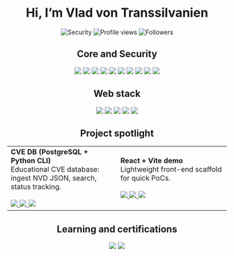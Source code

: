 <h1 align="center">Hi, I’m Vlad von Transsilvanien</h1>

<p align="center">
  <img src="https://img.shields.io/badge/Focus-Cybersecurity-blue" alt="Security" />
  <img src="https://visitor-badge.laobi.icu/badge?page_id=vladvontranssilvanien.vladvontranssilvanien" alt="Profile views" />
  <img src="https://img.shields.io/github/followers/vladvontranssilvanien?label=Follow&style=social" alt="Followers" />
</p>

<div align="center">

## Core and Security
<img src="https://img.shields.io/badge/Linux-FCC624?logo=linux&logoColor=black" />
<img src="https://img.shields.io/badge/Kali_Linux-557C94?logo=kalilinux&logoColor=white" />
<img src="https://img.shields.io/badge/Python-3776AB?logo=python&logoColor=white" />
<img src="https://img.shields.io/badge/Bash-4EAA25?logo=gnubash&logoColor=white" />
<img src="https://img.shields.io/badge/Git-F05032?logo=git&logoColor=white" />
<img src="https://img.shields.io/badge/GitHub-181717?logo=github&logoColor=white" />
<img src="https://img.shields.io/badge/Wireshark-1679A7?logo=wireshark&logoColor=white" />
<img src="https://img.shields.io/badge/Docker-2496ED?logo=docker&logoColor=white" />
<img src="https://img.shields.io/badge/PostgreSQL-4169E1?logo=postgresql&logoColor=white" />
<img src="https://img.shields.io/badge/SQLite-003B57?logo=sqlite&logoColor=white" />

## Web stack
<img src="https://img.shields.io/badge/HTML5-E34F26?logo=html5&logoColor=white" />
<img src="https://img.shields.io/badge/CSS3-1572B6?logo=css3&logoColor=white" />
<img src="https://img.shields.io/badge/JavaScript-F7DF1E?logo=javascript&logoColor=black" />
<img src="https://img.shields.io/badge/React-20232A?logo=react&logoColor=61DAFB" />
<img src="https://img.shields.io/badge/Vite-646CFF?logo=vite&logoColor=white" />

## Project spotlight

<table>
  <tr>
    <td width="50%">
      <b>CVE DB (PostgreSQL + Python CLI)</b><br/>
      Educational CVE database: ingest NVD JSON, search, status tracking.
      <br/><br/>
      <a href="https://github.com/vladvontranssilvanien/cvedb-pg">
        <img src="https://img.shields.io/github/stars/vladvontranssilvanien/cvedb-pg?style=social" />
      </a>
      <a href="https://github.com/vladvontranssilvanien/cvedb-pg">
        <img src="https://img.shields.io/github/last-commit/vladvontranssilvanien/cvedb-pg?color=blue" />
      </a>
      <a href="https://github.com/vladvontranssilvanien/cvedb-pg">
        <img src="https://img.shields.io/github/languages/top/vladvontranssilvanien/cvedb-pg" />
      </a>
    </td>
    <td width="50%">
      <b>React + Vite demo</b><br/>
      Lightweight front-end scaffold for quick PoCs.
      <br/><br/>
      <a href="https://github.com/vladvontranssilvanien/REPO_TWO">
        <img src="https://img.shields.io/github/stars/vladvontranssilvanien/REPO_TWO?style=social" />
      </a>
      <a href="https://github.com/vladvontranssilvanien/REPO_TWO">
        <img src="https://img.shields.io/github/last-commit/vladvontranssilvanien/REPO_TWO?color=blue" />
      </a>
      <a href="https://github.com/vladvontranssilvanien/REPO_TWO">
        <img src="https://img.shields.io/github/languages/top/vladvontranssilvanien/REPO_TWO" />
      </a>
    </td>
  </tr>
</table>


## Learning and certifications
<img src="https://img.shields.io/badge/CompTIA_Security%2B-in_progress-ED1C24?logo=comptia&logoColor=white" />
<img src="https://img.shields.io/badge/CompTIA_Tech%2B-in_progress-ED1C24?logo=comptia&logoColor=white" />
</div>








